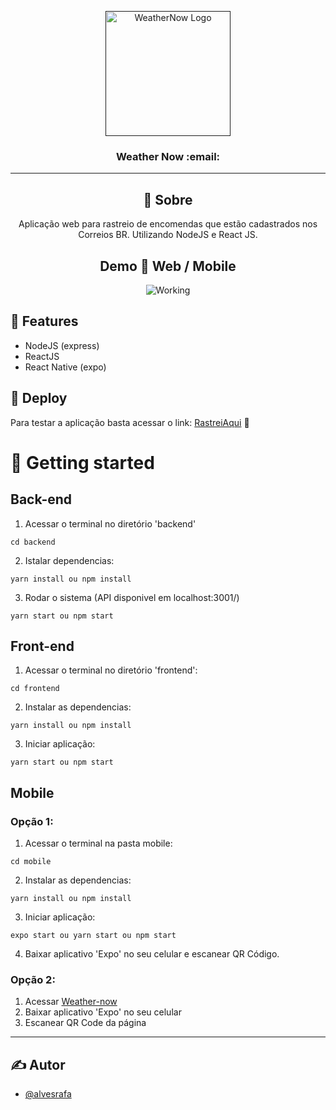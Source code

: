 <p align="center">
  <a href="" rel="noopener">
 <img width=200px height=200px src="https://i.imgur.com/Aby9wnl.png" alt="WeatherNow Logo"></a>
</p>

<h3 align="center">Weather Now :email: </h3>


---
<div align="center"> 
  
## 🧐 Sobre <a name = "about"> </a>

Aplicação web para rastreio de encomendas que estão cadastrados nos Correios BR. Utilizando NodeJS e React JS.

## Demo 🎥 Web / Mobile  <a name = "demo"></a>

![Working](https://im3.ezgif.com/tmp/ezgif-3-27fd6b3ad2db.gif)
</div>



## :wrench: <strong>Features</strong> 
- NodeJS (express)
- ReactJS
- React Native (expo)

## 🚀 <strong>Deploy</strong> <a name = "deployment"></a>
Para testar a aplicação basta acessar o link: [RastreiAqui](https://rastreiaqui.herokuapp.com "Hospedada na heroku, por isso um pouco mais lento") :page_with_curl:

# 🏁 <strong>Getting started</strong>
## <strong>Back-end</strong>
1. Acessar o terminal no diretório 'backend'
```
cd backend
```
2. Istalar dependencias:
```
yarn install ou npm install
```
3. Rodar o sistema (API disponivel em localhost:3001/)
```
yarn start ou npm start
```
## <strong>Front-end</strong>
1. Acessar o terminal no diretório 'frontend':
```
cd frontend
```
2. Instalar as dependencias:
```
yarn install ou npm install
```
3. Iniciar aplicação:
```
yarn start ou npm start
```
## <strong>Mobile</strong>
### <strong>Opção 1:</strong>

1. Acessar o terminal na pasta mobile:
```
cd mobile
```
2. Instalar as dependencias:
```
yarn install ou npm install
```
3. Iniciar aplicação:
```
expo start ou yarn start ou npm start 
```
4. Baixar aplicativo 'Expo' no seu celular e escanear QR Código.
### <strong>Opção 2:</strong>
1. Acessar [Weather-now](https://expo.io/@raufa/weather-now)
2. Baixar aplicativo 'Expo' no seu celular
3. Escanear QR Code da página
---

## ✍️ <strong>Autor</strong> <a name = "authors"></a>

- [@alvesrafa](https://github.com/alvesrafa) 
